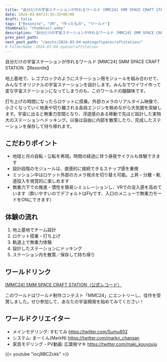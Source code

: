 ```yaml
---
title: "自分だけの宇宙ステーションが作れるワールド [MMC24] SMM SPACE CRAFT STATION 【Resonite】"
date: 2024-03-04T23:35:33+09:00
draft: false
tags: ["Resonite", "VR", "作ったもの", "ワールド"]
thumbnail: "thumbnail.webp"
description: "自分だけの宇宙ステーションが作れるワールド [MMC24] SMM SPACE CRAFT STATION 【Resonite】"
prev_post_path:
next_post_path: "/posts/2024-03-04-makingofspacecraftstation/"
# FolderName：2024-03-04-spacecraftstation
---
```


自分だけの宇宙ステーションが作れるワールド [MMC24] SMM SPACE CRAFT STATION 【Resonite】

地上基地で、レゴブロックのようにステーション用モジュールを組み合わせて、みんなでオリジナルの宇宙ステーションを設計します。みんなでワイワイ作って変な宇宙ステーションになってしまうのも、このワールドの醍醐味です。

打ち上げの時間になったらロケットに搭乗。外部カメラのリアルタイム映像で、小さくなっていく地表や切り離される各段エンジンを眺めながら大気圏を突破します。宇宙に出ると無重力空間となり、浮遊感のある移動で先ほど設計した実物大のステーションへドッキング。以後は自由に内部を散策したり、完成したステーションを保存して持ち帰れます。

## こだわりポイント

- 地球と月の自転・公転を再現。時間の経過に伴う昼夜サイクルも体験できます
- 設計段階のモジュールは、直感的に接続できるスナップ感を重視
- ミッション中はロケット外部のカメラ視点を切り替え可能。上昇・分離・軌道投入を視覚的に楽しめます
- 無重力下での推進・慣性を簡易シミュレーションし、VRでの没入感を高めています（酔いやすいのでデフォルトはFlyです、入口のメニューで無重力モードをONにできます）

## 体験の流れ

1. 地上基地でチーム設計
2. ロケット搭乗・打ち上げ
3. 軌道上で無重力体験
4. 設計したステーションにドッキング
5. ステーション内を散策／保存して持ち帰り

## ワールドリンク

<a href="https://go.resonite.com/record/U-MarkN/R-a8daa67f-d8c2-4610-a80a-b8e97a7f050c" class="dynamic-link-card"></a>
    <noscript>
        <p><a href="https://go.resonite.com/record/U-MarkN/R-a8daa67f-d8c2-4610-a80a-b8e97a7f050c">[MMC24] SMM SPACE CRAFT STATION（公式レコード）</a></p>
    </noscript>

このワールドはワールド制作コンテスト「MMC24」にエントリーし、佳作を受賞しました。ぜひ参加して、あなたの宇宙開発を始めてみてください！

## ワールドクリエイター
- メインモデリング: すむてみ https://twitter.com/Sumu802
- システム: まーくん(MarkN) https://twitter.com/markn_chansan
- 家具モデリング・PV動画: 広葉樹マキ https://twitter.com/maki_kouyouju

{{< youtube "iocjRBCZckk" >}}

